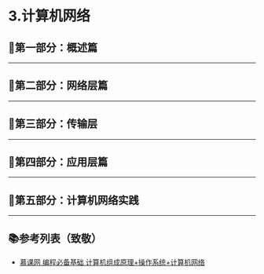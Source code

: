 # 3.计算机网络

## 🍧第一部分：概述篇

---

## 🍰第二部分：网络层篇

---

## 🍶第三部分：传输层

---

## 🍹第四部分：应用层篇

---

## 🍷第五部分：计算机网络实践

---

## 📚参考列表（致敬）

- [慕课网 编程必备基础 计算机组成原理+操作系统+计算机网络](https://coding.imooc.com/learn/list/355.html)